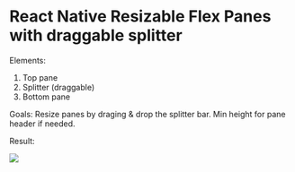 # React Native Resizable Flex Panes with draggable splitter

Elements: 
1. Top pane
2. Splitter (draggable)
3. Bottom pane

Goals:
Resize panes by draging & drop the splitter bar. 
Min height for pane header if needed. 

Result:

<img src="https://github.com/brucelin0325/resizable_layout/blob/master/Result.png">
